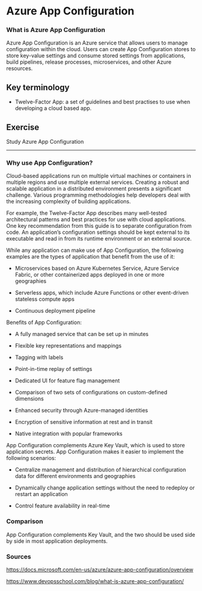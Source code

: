 # Azure App Configuration

### What is Azure App Configuration

Azure App Configuration is an Azure service that allows users to manage configuration within the cloud. Users can create App Configuration stores to store key-value settings and consume stored settings from applications, build pipelines, release processes, microservices, and other Azure resources. 




## Key terminology

- Twelve-Factor App: a set of guidelines and best practises to use when developing a cloud based app.



## Exercise

Study Azure App Configuration
___

### Why use App Configuration?

Cloud-based applications run on multiple virtual machines or containers in multiple regions and use multiple external services. Creating a robust and scalable application in a distributed environment presents a significant challenge. Various programming methodologies help developers deal with the increasing complexity of building applications.

For example, the Twelve-Factor App describes many well-tested architectural patterns and best practices for use with cloud applications. One key recommendation from this guide is to separate configuration from code. An application’s configuration settings should be kept external to its executable and read in from its runtime environment or an external source.

While any application can make use of App Configuration, the following examples are the types of application that benefit from the use of it:

- Microservices based on Azure Kubernetes Service, Azure Service Fabric, or other containerized apps deployed in one or more geographies

- Serverless apps, which include Azure Functions or other event-driven stateless compute apps

- Continuous deployment pipeline


Benefits of App Configuration:

- A fully managed service that can be set up in minutes

- Flexible key representations and mappings

- Tagging with labels

- Point-in-time replay of settings

- Dedicated UI for feature flag 
management

- Comparison of two sets of configurations on custom-defined dimensions

- Enhanced security through Azure-managed identities

- Encryption of sensitive information at rest and in transit

 - Native integration with popular frameworks



App Configuration complements Azure Key Vault, which is used to store application secrets. App Configuration makes it easier to implement the following scenarios:

- Centralize management and distribution of hierarchical configuration data for different environments and geographies

- Dynamically change application settings without the need to redeploy or restart an application

- Control feature availability in real-time


### Comparison

App Configuration complements Key Vault, and the two should be used side by side in most application deployments.

### Sources

https://docs.microsoft.com/en-us/azure/azure-app-configuration/overview


https://www.devopsschool.com/blog/what-is-azure-app-configuration/